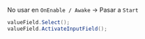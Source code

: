 No usar en `OnEnable / Awake` -> Pasar a `Start`

```cs 
valueField.Select();
valueField.ActivateInputField();
``` 